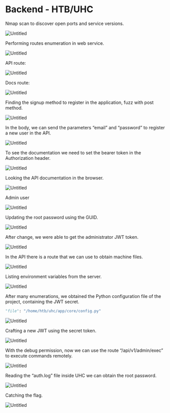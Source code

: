 # Backend - HTB/UHC

Nmap scan to discover open ports and service versions.

![Untitled](Backend/Untitled.png)

Performing routes enumeration in web service.

![Untitled](Backend/Untitled%201.png)

API route:

![Untitled](Backend/Untitled%202.png)

Docs route:

![Untitled](Backend/Untitled%203.png)

Finding the signup method to register in the application, fuzz with post method.

![Untitled](Backend/Untitled%204.png)

In the body, we can send the parameters “email” and “password” to register a new user in the API.

![Untitled](Backend/Untitled%205.png)

To see the documentation we need to set the bearer token in the Authorization header.

![Untitled](Backend/Untitled%206.png)

Looking the API documentation in the browser.

![Untitled](Backend/Untitled%207.png)

Admin user 

![Untitled](Backend/Untitled%208.png)

Updating the root password using the GUID.

![Untitled](Backend/Untitled%209.png)

After change, we were able to get the administrator JWT token.

![Untitled](Backend/Untitled%2010.png)

In the API there is a route that we can use to obtain machine files.

![Untitled](Backend/Untitled%2011.png)

Listing environment variables from the server.

![Untitled](Backend/Untitled%2012.png)

After many enumerations, we obtained the Python configuration file of the project, containing the JWT secret.

```python
"file": "/home/htb/uhc/app/core/config.py"
```

![Untitled](Backend/Untitled%2013.png)

Crafting a new JWT using the secret token.

![Untitled](Backend/Untitled%2014.png)

With the debug permission, now we can use the route “/api/v1/admin/exec” to execute commands remotely.

![Untitled](Backend/Untitled%2015.png)

Reading the “auth.log” file inside UHC we can obtain the root password.

![Untitled](Backend/Untitled%2016.png)

Catching the flag.

![Untitled](Backend/Untitled%2017.png)
